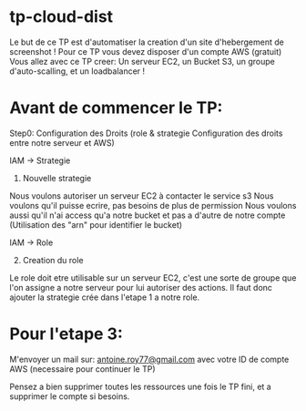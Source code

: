 # tp-cloud-dist

Le but de ce TP est d'automatiser la creation d'un site d'hebergement de screenshot !
Pour ce TP vous devez disposer d'un compte AWS (gratuit)
Vous allez avec ce TP creer: Un serveur EC2, un Bucket S3, un groupe d'auto-scalling, et un loadbalancer !



# Avant de commencer le TP:

 Step0: Configuration des Droits (role & strategie Configuration des droits entre notre serveur et AWS)

IAM -> Strategie

1) Nouvelle strategie

Nous voulons autoriser un serveur EC2 à contacter le service s3
Nous voulons qu'il puisse ecrire, pas besoins de plus de permission
Nous voulons aussi qu'il n'ai access qu'a notre bucket et pas a d'autre de notre compte (Utilisation des "arn" pour identifier le bucket)

IAM -> Role

2) Creation du role

Le role doit etre utilisable sur un serveur EC2, c'est une sorte de groupe que l'on assigne a notre serveur pour lui autoriser des actions. Il faut donc ajouter la strategie crée dans l'etape 1 a notre role.




# Pour l'etape 3:
M'envoyer un mail sur: antoine.roy77@gmail.com avec votre ID de compte AWS (necessaire pour continuer le TP)

Pensez a bien supprimer toutes les ressources une fois le TP fini, et a supprimer le compte si besoins.

